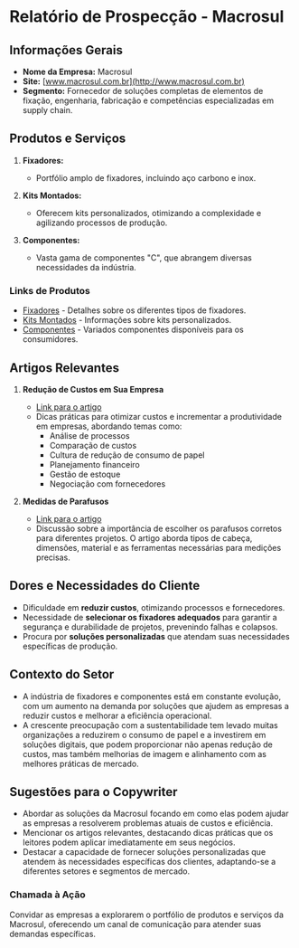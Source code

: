 # Relatório de Prospecção - Macrosul

## Informações Gerais
- **Nome da Empresa:** Macrosul
- **Site:** [www.macrosul.com.br](http://www.macrosul.com.br)
- **Segmento:** Fornecedor de soluções completas de elementos de fixação, engenharia, fabricação e competências especializadas em supply chain.
  
## Produtos e Serviços
1. **Fixadores:**
   - Portfólio amplo de fixadores, incluindo aço carbono e inox.
   
2. **Kits Montados:**
   - Oferecem kits personalizados, otimizando a complexidade e agilizando processos de produção.

3. **Componentes:**
   - Vasta gama de componentes "C", que abrangem diversas necessidades da indústria.

### Links de Produtos
- [Fixadores](http://www.macrosul.com.br/produtos) - Detalhes sobre os diferentes tipos de fixadores.
- [Kits Montados](http://www.macrosul.com.br/produtos#13) - Informações sobre kits personalizados.
- [Componentes](http://www.macrosul.com.br/produtos#14) - Variados componentes disponíveis para os consumidores.

## Artigos Relevantes
1. **Redução de Custos em Sua Empresa**
   - [Link para o artigo](http://www.macrosul.com.br/noticiasInt/86-reducao-de-custos-em-sua-empresa)
   - Dicas práticas para otimizar custos e incrementar a produtividade em empresas, abordando temas como: 
     - Análise de processos
     - Comparação de custos
     - Cultura de redução de consumo de papel
     - Planejamento financeiro
     - Gestão de estoque
     - Negociação com fornecedores
  
2. **Medidas de Parafusos**
   - [Link para o artigo](http://www.macrosul.com.br/noticiasInt/89-medidas-de-parafusos-encontre-as-opcoes-ideais-para-seu-projeto)
   - Discussão sobre a importância de escolher os parafusos corretos para diferentes projetos. O artigo aborda tipos de cabeça, dimensões, material e as ferramentas necessárias para medições precisas.

## Dores e Necessidades do Cliente
- Dificuldade em **reduzir custos**, otimizando processos e fornecedores.
- Necessidade de **selecionar os fixadores adequados** para garantir a segurança e durabilidade de projetos, prevenindo falhas e colapsos.
- Procura por **soluções personalizadas** que atendam suas necessidades específicas de produção.

## Contexto do Setor
- A indústria de fixadores e componentes está em constante evolução, com um aumento na demanda por soluções que ajudem as empresas a reduzir custos e melhorar a eficiência operacional.
- A crescente preocupação com a sustentabilidade tem levado muitas organizações a reduzirem o consumo de papel e a investirem em soluções digitais, que podem proporcionar não apenas redução de custos, mas também melhorias de imagem e alinhamento com as melhores práticas de mercado.

## Sugestões para o Copywriter
- Abordar as soluções da Macrosul focando em como elas podem ajudar as empresas a resolverem problemas atuais de custos e eficiência.
- Mencionar os artigos relevantes, destacando dicas práticas que os leitores podem aplicar imediatamente em seus negócios.
- Destacar a capacidade de fornecer soluções personalizadas que atendem às necessidades específicas dos clientes, adaptando-se a diferentes setores e segmentos de mercado.

### Chamada à Ação
Convidar as empresas a explorarem o portfólio de produtos e serviços da Macrosul, oferecendo um canal de comunicação para atender suas demandas específicas.
